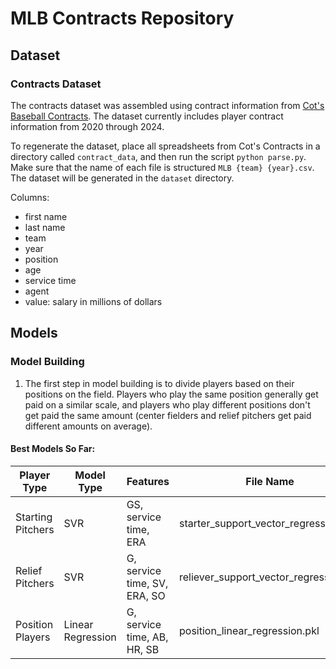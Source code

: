 # MLB Contracts Repository

## Dataset

### Contracts Dataset

The contracts dataset was assembled using contract information from [Cot's Baseball Contracts](https://legacy.baseballprospectus.com/compensation/cots/). The dataset currently includes player contract information from 2020 through 2024.

To regenerate the dataset, place all spreadsheets from Cot's Contracts in a directory called `contract_data`, and then run the script `python parse.py`. Make sure that the name of each file is structured `MLB {team} {year}.csv`. The dataset will be generated in the `dataset` directory.

Columns:
- first name
- last name
- team
- year
- position
- age
- service time
- agent
- value: salary in millions of dollars

## Models

### Model Building

1) The first step in model building is to divide players based on their positions on the field. Players who play the same position generally get paid on a similar scale, and players who play different positions don't get paid the same amount (center fielders and relief pitchers get paid different amounts on average).

#### Best Models So Far:

| Player Type       | Model Type           | Features                                  | File Name                                  | MSE   | R²     |
|-------------------|----------------------|------------------------------------------|-------------------------------------------|-------|--------|
| Starting Pitchers | SVR                 | GS, service time, ERA                    | starter_support_vector_regression.pkl     | 0.017 | 0.5375 |
| Relief Pitchers   | SVR                 | G, service time, SV, ERA, SO             | reliever_support_vector_regression.pkl    | 0.014 | 0.5947 |
| Position Players  | Linear Regression   | G, service time, AB, HR, SB              | position_linear_regression.pkl            | 0.011 | 0.6796 |